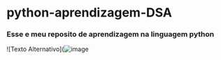 # python-aprendizagem-DSA
### Esse e meu reposito de aprendizagem na linguagem python 
![Texto Alternativo](![image](https://github.com/vandeir95/python-aprendizagem-DSA/assets/84112426/bcf61ab5-2cee-4517-966e-a7ffbfe9ef42
)
